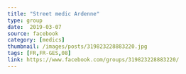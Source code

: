```yaml
---
title: "Street medic Ardenne"
type: group
date:  2019-03-07
source: facebook
category: [medics]
thumbnail: /images/posts/319823228883220.jpg
tags: [FR,FR-GES,08]
link: https://www.facebook.com/groups/319823228883220/
---
```


